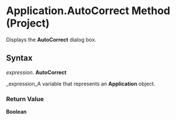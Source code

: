 
# Application.AutoCorrect Method (Project)

Displays the  **AutoCorrect** dialog box.


## Syntax

 _expression_. **AutoCorrect**

 _expression_A variable that represents an  **Application** object.


### Return Value

 **Boolean**

